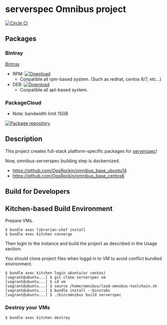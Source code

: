 serverspec Omnibus project
==========================

[![Circle CI](https://circleci.com/gh/OpsRockin/omnibus-serverspec.svg?style=svg)](https://circleci.com/gh/OpsRockin/omnibus-serverspec)

## Packages

### Bintray

[Bintray](https://bintray.com/omnibus-serverspec)

- RPM: [ ![Download](https://api.bintray.com/packages/omnibus-serverspec/rpm/omnibus-serverspec/images/download.svg) ](https://bintray.com/omnibus-serverspec/rpm/omnibus-serverspec/_latestVersion)
    - Conpatible all rpm-based system. (Such as redhat, centos 6/7, etc...)
- DEB: [ ![Download](https://api.bintray.com/packages/omnibus-serverspec/deb/omnibus-serverspec/images/download.svg) ](https://bintray.com/omnibus-serverspec/deb/omnibus-serverspec/_latestVersion)
    - Conpatible all apt-based system.


### PackageCloud

- Note: bandwidth limit 15GB

[![Package repository](https://img.shields.io/badge/install%20via-packagecloud.io-green.svg?style=flat-square)](https://packagecloud.io/omnibus-serverspec/serverspec)


## Description

This project creates full-stack platform-specific packages for
[serverspec](http://serverspec.org/ "serverspec - Home")!

Now, omnibus-serverspec building step is dockernized.

- https://github.com/OpsRockin/omnibus_base_ubuntu14
- https://github.com/OpsRockin/omnibus_base_centos6


## Build for Developers

Kitchen-based Build Environment
-------------------------------

Prepare VMs.

```shell
$ bundle exec librarian-chef install
$ bundle exec kitchen converge
```

Then login to the instance and build the project as described in the Usage
section:

You should clone project files when loggd in to VM to avoid conflict bundled environment.

```shell with login
$ bundle exec kitchen login ubuntu(or centos)
[vagrant@ubuntu...] $ git clone serverspec vm
[vagrant@ubuntu...] $ cd vm
[vagrant@ubuntu...] $ source /home/omnibus/load-omnibus-toolchain.sh 
[vagrant@ubuntu...] $ bundle install --binstubs
[vagrant@ubuntu...] $ ./bin/omnibus build serverspec
```


### Destroy your VMs

```
$ bundle exec kitchen destroy
```

